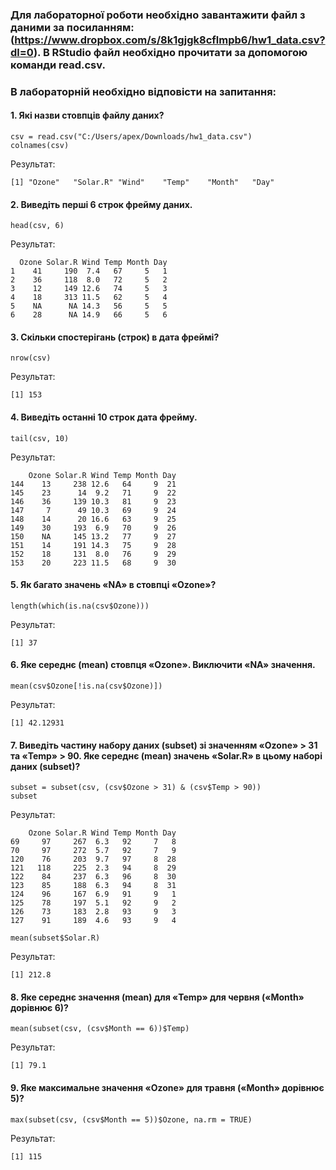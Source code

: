 ### Для лабораторної роботи необхідно завантажити файл з даними за посиланням: (https://www.dropbox.com/s/8k1gjgk8cflmpb6/hw1_data.csv?dl=0). В RStudio файл необхідно прочитати за допомогою команди read.csv.
### В лабораторній необхідно відповісти на запитання:
#### 1. Які назви стовпців файлу даних?
```{r}
csv = read.csv("C:/Users/apex/Downloads/hw1_data.csv")
colnames(csv)
```
Результат:
```{r}
[1] "Ozone"   "Solar.R" "Wind"    "Temp"    "Month"   "Day"
```
#### 2.	Виведіть перші 6 строк фрейму даних.
```{r}
head(csv, 6)
```
Результат:
```{r}
  Ozone Solar.R Wind Temp Month Day
1    41     190  7.4   67     5   1
2    36     118  8.0   72     5   2
3    12     149 12.6   74     5   3
4    18     313 11.5   62     5   4
5    NA      NA 14.3   56     5   5
6    28      NA 14.9   66     5   6
```
#### 3.	Скільки спостерігань (строк) в дата фреймі?
```{r}
nrow(csv)
```
Результат:
```{r}
[1] 153
```
#### 4.	Виведіть останні 10 строк дата фрейму.
```{r}
tail(csv, 10)
```
Результат:
```{r}
    Ozone Solar.R Wind Temp Month Day
144    13     238 12.6   64     9  21
145    23      14  9.2   71     9  22
146    36     139 10.3   81     9  23
147     7      49 10.3   69     9  24
148    14      20 16.6   63     9  25
149    30     193  6.9   70     9  26
150    NA     145 13.2   77     9  27
151    14     191 14.3   75     9  28
152    18     131  8.0   76     9  29
153    20     223 11.5   68     9  30
```
#### 5.	Як багато значень «NA» в стовпці «Ozone»?
```{r}
length(which(is.na(csv$Ozone)))
```
Результат:
```{r}
[1] 37
```
#### 6.	Яке середнє (mean) стовпця «Ozone». Виключити «NA» значення.
```{r}
mean(csv$Ozone[!is.na(csv$Ozone)])
```
Результат:
```{r}
[1] 42.12931
```
#### 7.	Виведіть частину набору даних (subset) зі значенням «Ozone» > 31 та «Temp» > 90. Яке середнє (mean) значень «Solar.R» в цьому наборі даних (subset)?
```{r}
subset = subset(csv, (csv$Ozone > 31) & (csv$Temp > 90))
subset
```
Результат:
```{r}
    Ozone Solar.R Wind Temp Month Day
69     97     267  6.3   92     7   8
70     97     272  5.7   92     7   9
120    76     203  9.7   97     8  28
121   118     225  2.3   94     8  29
122    84     237  6.3   96     8  30
123    85     188  6.3   94     8  31
124    96     167  6.9   91     9   1
125    78     197  5.1   92     9   2
126    73     183  2.8   93     9   3
127    91     189  4.6   93     9   4
```
```{r}
mean(subset$Solar.R)
```
Результат:
```{r}
[1] 212.8
```
#### 8.	Яке середнє значення (mean) для «Temp» для червня («Month» дорівнює 6)?
```{r}
mean(subset(csv, (csv$Month == 6))$Temp)
```
Результат:
```{r}
[1] 79.1
```
#### 9.	Яке максимальне значення «Ozone» для травня («Month» дорівнює 5)?
```{r}
max(subset(csv, (csv$Month == 5))$Ozone, na.rm = TRUE)
```
Результат:
```{r}
[1] 115
```
